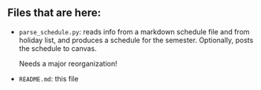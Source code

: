 ## Files that are here:

*  `parse_schedule.py`: reads info from a markdown schedule file and from
   holiday list, and produces a schedule for the semester. Optionally, posts
   the schedule to canvas.

   Needs a major reorganization!

*  `README.md`: this file

